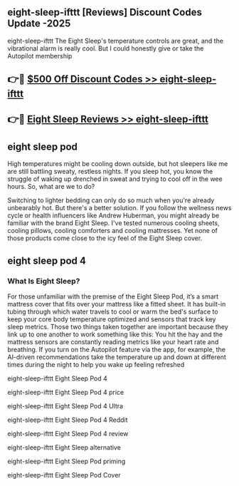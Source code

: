 ## eight-sleep-ifttt [Reviews​] Discount Codes Update -2025

eight-sleep-ifttt The Eight Sleep's temperature controls are great, and the vibrational alarm is really cool. But I could honestly give or take the Autopilot membership

## 👉🔴 [$500 Off Discount Codes >> eight-sleep-ifttt](http://download.freeplayer.one?title=eight-sleep-ifttt&ref=18-ES)

## 👉🔴 [Eight Sleep Reviews >> eight-sleep-ifttt](http://download.freeplayer.one?title=eight-sleep-ifttt&ref=18-ES)

## eight sleep pod

High temperatures might be cooling down outside, but hot sleepers like me are still battling sweaty, restless nights. If you sleep hot, you know the struggle of waking up drenched in sweat and trying to cool off in the wee hours. So, what are we to do?

Switching to lighter bedding can only do so much when you're already unbearably hot. But there's a better solution. If you follow the wellness news cycle or health influencers like Andrew Huberman, you might already be familiar with the brand Eight Sleep. I've tested numerous cooling sheets, cooling pillows, cooling comforters and cooling mattresses. Yet none of those products come close to the icy feel of the Eight Sleep cover.

## eight sleep pod 4

### What Is Eight Sleep?

For those unfamiliar with the premise of the Eight Sleep Pod, it’s a smart mattress cover that fits over your mattress like a fitted sheet. It has built-in tubing through which water travels to cool or warm the bed's surface to keep your core body temperature optimized and sensors that track key sleep metrics. Those two things taken together are important because they link up to one another to work something like this: You hit the hay and the mattress sensors are constantly reading metrics like your heart rate and breathing. If you turn on the Autopilot feature via the app, for example, the AI-driven recommendations take the temperature up and down at different times during the night to help you wake up feeling refreshed

eight-sleep-ifttt Eight Sleep Pod 4

eight-sleep-ifttt Eight Sleep Pod 4 price

eight-sleep-ifttt Eight Sleep Pod 4 Ultra

eight-sleep-ifttt Eight Sleep Pod 4 Reddit

eight-sleep-ifttt Eight Sleep Pod 4 review

eight-sleep-ifttt Eight Sleep alternative

eight-sleep-ifttt Eight Sleep Pod priming

eight-sleep-ifttt Eight Sleep Pod Cover